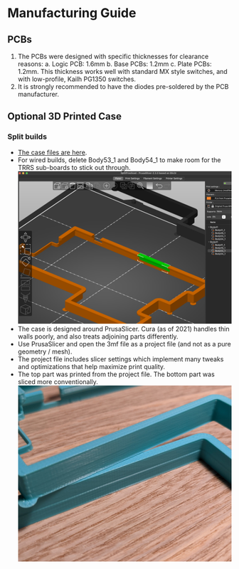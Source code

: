 # Manufacturing Guide



## PCBs
1. The PCBs were designed with specific thicknesses for clearance reasons:
  a. Logic PCB: 1.6mm
  b. Base PCBs: 1.2mm
  c. Plate PCBs: 1.2mm. This thickness works well with standard MX style switches, and with low-profile, Kailh PG1350 switches.
2. It is strongly recommended to have the diodes pre-soldered by the PCB manufacturer.



## Optional 3D Printed Case

### Split builds
* [The case files are here](/case/split_case_with_prusa_slicer_settings.3mf).
* For wired builds, delete Body53_1 and Body54_1 to make room for the TRRS sub-boards to stick out through.
![TRRS cutouts in green](/images/case/trrs_cutout.png)
* The case is designed around PrusaSlicer. Cura (as of 2021) handles thin walls poorly, and also treats adjoining parts differently.
* Use PrusaSlicer and open the 3mf file as a project file (and not as a pure geometry / mesh).
* The project file includes slicer settings which implement many tweaks and optimizations that help maximize print quality.
* The top part was printed from the project file. The bottom part was sliced more conventionally.
![TRRS cutouts in green](/images/case/slicer_comparison.jpeg)

